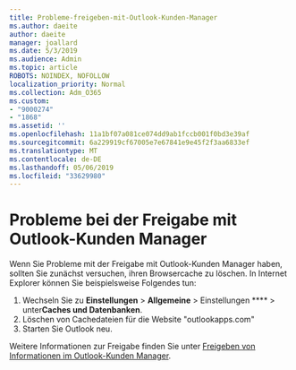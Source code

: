 ```yaml
---
title: Probleme-freigeben-mit-Outlook-Kunden-Manager
ms.author: daeite
author: daeite
manager: joallard
ms.date: 5/3/2019
ms.audience: Admin
ms.topic: article
ROBOTS: NOINDEX, NOFOLLOW
localization_priority: Normal
ms.collection: Adm_O365
ms.custom:
- "9000274"
- "1868"
ms.assetid: ''
ms.openlocfilehash: 11a1bf07a081ce074dd9ab1fccb001f0bd3e39af
ms.sourcegitcommit: 6a229919cf67005e7e67841e9e45f2f3aa6833ef
ms.translationtype: MT
ms.contentlocale: de-DE
ms.lasthandoff: 05/06/2019
ms.locfileid: "33629980"
---
```

# <a name="problems-sharing-with-outlook-customer-manager"></a>Probleme bei der Freigabe mit Outlook-Kunden Manager 

Wenn Sie Probleme mit der Freigabe mit Outlook-Kunden Manager haben, sollten Sie zunächst versuchen, ihren Browsercache zu löschen. In Internet Explorer können Sie beispielsweise Folgendes tun:
1. Wechseln Sie zu **Einstellungen** > **Allgemeine** > Einstellungen **** > unter**Caches und Datenbanken**.
2. Löschen von Cachedateien für die Website "outlookapps.com"
3. Starten Sie Outlook neu.

Weitere Informationen zur Freigabe finden Sie unter [Freigeben von Informationen im Outlook-Kunden Manager](https://support.office.com/article/4f26cc69-67da-4cd5-b344-02d1a4799310%20). 